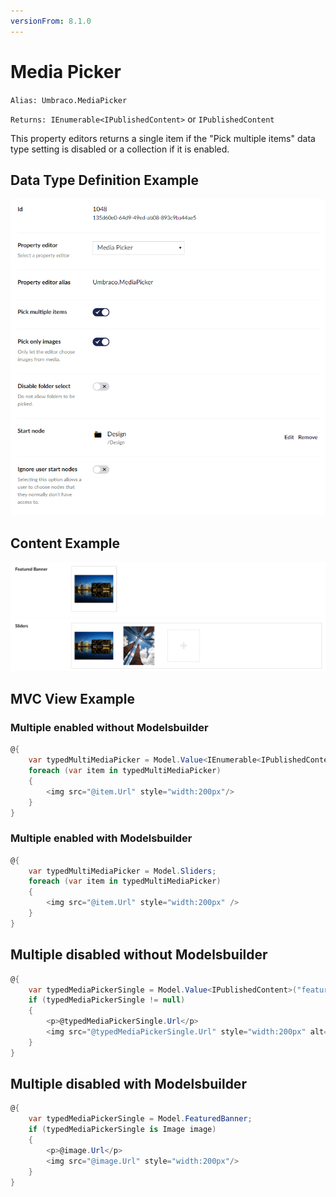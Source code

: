 ```yaml
---
versionFrom: 8.1.0
---
```


# Media Picker #

`Alias: Umbraco.MediaPicker`

`Returns: IEnumerable<IPublishedContent>` or `IPublishedContent`

This property editors returns a single item if the "Pick multiple items" data type setting is disabled or a collection if it is enabled.

## Data Type Definition Example

![Media Picker Data Type Definition](images/Media-Picker-DataType-8_1.png)

## Content Example

![Media Picker Content](images/Media-Picker-Content-v8.png)

## MVC View Example

### Multiple enabled without Modelsbuilder

```csharp
@{
    var typedMultiMediaPicker = Model.Value<IEnumerable<IPublishedContent>>("sliders");
    foreach (var item in typedMultiMediaPicker)
    {
        <img src="@item.Url" style="width:200px"/>
    }
}
```

### Multiple enabled with Modelsbuilder

```csharp
@{
    var typedMultiMediaPicker = Model.Sliders;
    foreach (var item in typedMultiMediaPicker)
    {
        <img src="@item.Url" style="width:200px" />
    }
}
```

## Multiple disabled without Modelsbuilder

```csharp
@{
    var typedMediaPickerSingle = Model.Value<IPublishedContent>("featuredBanner");
    if (typedMediaPickerSingle != null)
    {
        <p>@typedMediaPickerSingle.Url</p>
        <img src="@typedMediaPickerSingle.Url" style="width:200px" alt="@typedMediaPickerSingle.Value("alt")" />
    }
}
```

## Multiple disabled with Modelsbuilder

```csharp
@{
    var typedMediaPickerSingle = Model.FeaturedBanner;
    if (typedMediaPickerSingle is Image image)
    {
        <p>@image.Url</p>
        <img src="@image.Url" style="width:200px"/>
    }
}
```
